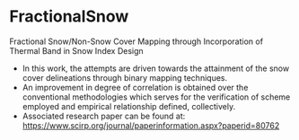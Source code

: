 # FractionalSnow
Fractional Snow/Non-Snow Cover Mapping through Incorporation of Thermal Band in Snow Index Design

- In this work, the attempts are driven towards the attainment of the snow cover delineations through binary mapping techniques. 
- An improvement in degree of correlation is obtained over the conventional methodologies which serves for the verification of scheme employed and empirical relationship defined, collectively. 
- Associated research paper can be found at: https://www.scirp.org/journal/paperinformation.aspx?paperid=80762
